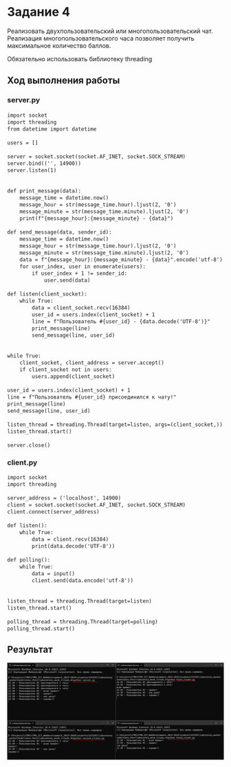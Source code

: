 # Задание 4

Реализовать двухпользовательский или многопользовательский чат. Реализация
многопользовательского часа позволяет получить максимальное количество
баллов.

Обязательно использовать библиотеку threading


## Ход выполнения работы

### server.py
    import socket
    import threading
    from datetime import datetime

    users = []
    
    server = socket.socket(socket.AF_INET, socket.SOCK_STREAM)
    server.bind(('', 14900))
    server.listen(1)
    
    
    def print_message(data):
        message_time = datetime.now()
        message_hour = str(message_time.hour).ljust(2, '0')
        message_minute = str(message_time.minute).ljust(2, '0')
        print(f"{message_hour}:{message_minute} - {data}")
    
    def send_message(data, sender_id):
        message_time = datetime.now()
        message_hour = str(message_time.hour).ljust(2, '0')
        message_minute = str(message_time.minute).ljust(2, '0')
        data = f"{message_hour}:{message_minute} - {data}".encode('utf-8')
        for user_index, user in enumerate(users):
            if user_index + 1 != sender_id:
                user.send(data)
    
    def listen(client_socket):
        while True:
            data = client_socket.recv(16384)
            user_id = users.index(client_socket) + 1
            line = f"Пользователь #{user_id} - {data.decode('UTF-8')}"
            print_message(line)
            send_message(line, user_id)
    
    
    while True:
        client_socket, client_address = server.accept()
        if client_socket not in users:
            users.append(client_socket)

    user_id = users.index(client_socket) + 1
    line = f"Пользователь #{user_id} присоединился к чату!"
    print_message(line)
    send_message(line, user_id)

    listen_thread = threading.Thread(target=listen, args=(client_socket,))
    listen_thread.start()

    server.close()


### client.py
    import socket
    import threading
    
    server_address = ('localhost', 14900)
    client = socket.socket(socket.AF_INET, socket.SOCK_STREAM)
    client.connect(server_address)
    
    def listen():
        while True:
            data = client.recv(16384)
            print(data.decode('UTF-8'))
    
    def polling():
        while True:
            data = input()
            client.send(data.encode('utf-8'))
    
    
    listen_thread = threading.Thread(target=listen)
    listen_thread.start()
    
    polling_thread = threading.Thread(target=polling)
    polling_thread.start()


## Результат

![Результат](images/4.png)
